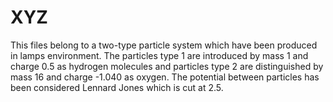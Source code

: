 # XYZ
This files belong to a two-type particle system which have been produced in lamps environment. The particles type 1 are introduced by mass 1 and charge 0.5 as hydrogen molecules and particles type 2 are distinguished by mass 16 and charge -1.040 as oxygen. The potential between particles has been considered Lennard Jones which is cut at 2.5. 
